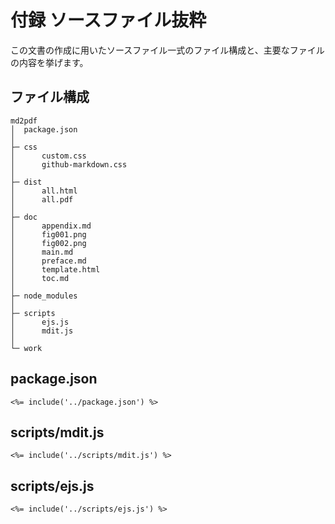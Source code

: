 # 付録 ソースファイル抜粋

この文書の作成に用いたソースファイル一式のファイル構成と、主要なファイルの内容を挙げます。

## ファイル構成

```
md2pdf
│  package.json
│  
├─ css
│      custom.css
│      github-markdown.css
│      
├─ dist
│      all.html
│      all.pdf
│      
├─ doc
│      appendix.md
│      fig001.png
│      fig002.png
│      main.md
│      preface.md
│      template.html
│      toc.md
│      
├─ node_modules
│      
├─ scripts
│      ejs.js
│      mdit.js
│      
└─ work
```

## package.json

<pre><code><%= include('../package.json') %></code></pre>

## scripts/mdit.js

<pre><code><%= include('../scripts/mdit.js') %></code></pre>

## scripts/ejs.js

<pre><code><%= include('../scripts/ejs.js') %></code></pre>

